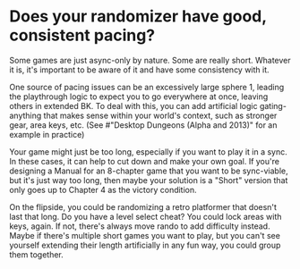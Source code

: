 # Does your randomizer have good, consistent pacing?

Some games are just async-only by nature. Some are really short. Whatever it is, it's important to be aware of it and have some consistency with it.
 
One source of pacing issues can be an excessively large sphere 1, leading the playthrough logic to expect you to go everywhere at once, leaving others in extended BK. To deal with this, you can add artificial logic gating- anything that makes sense within your world's context, such as stronger gear, area keys, etc. (See #"Desktop Dungeons (Alpha and 2013)" for an example in practice)

Your game might just be too long, especially if you want to play it in a sync. In these cases, it can help to cut down and make your own goal. If you're designing a Manual for an 8-chapter game that you want to be sync-viable, but it's just way too long, then maybe your solution is a "Short" version that only goes up to Chapter 4 as the victory condition. 

On the flipside, you could be randomizing a retro platformer that doesn't last that long. Do you have a level select cheat? You could lock areas with keys, again. If not, there's always move rando to add difficulty instead. Maybe if there's multiple short games you want to play, but you can't see yourself extending their length artificially in any fun way, you could group them together.
